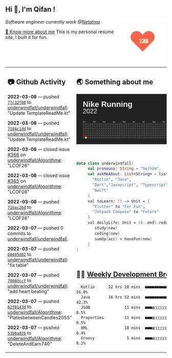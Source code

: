 <h2> Hi 👋, I'm Qifan ! </h2>
<a href="https://github.com/underwindfall/iBeats"><img align="right" width="150px" src="https://raw.githubusercontent.com/underwindfall/iBeats/main/files/heart.svg"/></a>
<p><em>Software engineer currently work @<a href="https://www.netatmo.com">Netatmo</a></em></p>
<p><a href="https://qifanyang.com/resume" target="_blank"> 🔭 Know more about me</a> This is my personal resume site, I built it for fun.</p>
<table><tr><td valign="top" rowspan="2">

 ## 📷 Github Activity
 <!-- githubActivity starts -->
  **2022-03-08** — pushed [`77c32f80`](https://github.com/underwindfall/underwindfall/commit/77c32f807553a55b966c473e93fd34f57d9f84e4) to [underwindfall/underwindfall](https://api.github.com/repos/underwindfall/underwindfall): "Update TemplateReadMe.kt"

  **2022-03-08** — pushed [`7184c1dd`](https://github.com/underwindfall/underwindfall/commit/7184c1dd9604cc15a8f6b9fdf4014f64f5f85b5e) to [underwindfall/underwindfall](https://api.github.com/repos/underwindfall/underwindfall): "Update TemplateReadMe.kt"

  **2022-03-08** — closed issue [#366](https://api.github.com/repos/underwindfall/Algorithme/issues/366) on [underwindfall/Algorithme](https://api.github.com/repos/underwindfall/Algorithme): "LCOF26"

  **2022-03-08** — closed issue [#365](https://api.github.com/repos/underwindfall/Algorithme/issues/365) on [underwindfall/Algorithme](https://api.github.com/repos/underwindfall/Algorithme): "LCOF08"

  **2022-03-08** — pushed [`71bac2bd`](https://github.com/underwindfall/Algorithme/commit/71bac2bd68fee77291c539ba3805daa5b49e99bd) to [underwindfall/Algorithme](https://api.github.com/repos/underwindfall/Algorithme): "LCOF26"

  **2022-03-07** — pushed 0 commits to [underwindfall/underwindfall](https://api.github.com/repos/underwindfall/underwindfall).

  **2022-03-07** — pushed [`68495d82`](https://github.com/underwindfall/underwindfall/commit/68495d82d20e1913ee67ceba6e7ba198f222a718) to [underwindfall/underwindfall](https://api.github.com/repos/underwindfall/underwindfall): "fix table"

  **2022-03-07** — pushed [`7000dccf`](https://github.com/underwindfall/underwindfall/commit/7000dccf43740bcaba66f2013d84d555e60187da) to [underwindfall/underwindfall](https://api.github.com/repos/underwindfall/underwindfall): "add heart beating"

  **2022-03-07** — pushed [`62f0143d`](https://github.com/underwindfall/Algorithme/commit/62f0143d1674c5d1cd6c794ec3617cb304e42654) to [underwindfall/Algorithme](https://api.github.com/repos/underwindfall/Algorithme): "PlatesbetweenCandles2055"

  **2022-03-07** — pushed [`53b0a025`](https://github.com/underwindfall/Algorithme/commit/53b0a0252348dcc5d6be273f83e47916983c44c3) to [underwindfall/Algorithme](https://api.github.com/repos/underwindfall/Algorithme): "DeleteAndEarn740"
 <!-- githubActivity ends -->
 </td><td valign="top">

 ## 🌏 Something about me
 <!-- profile starts -->
 <a href="https://github.com/underwindfall" width="100%">
   <img src="https://github.com/underwindfall/GitHubPoster/blob/main/examples/nike.svg"/>
 </a>
 <br/>
 <br/>
 <br/>

 ```kotlin
 data class underwindfall(
      val pronouns: String = "he|him",
      val askMeAbout: List<String> = listOf(
        "Kotlin", "Java",
        "Dart","Javascript", "Typescript",
        "Swift"
      )
      val toLearn: () -> Unit = {
        "Flutter" to "For Fun",
        "Jetpack Compose" to "Future"
      }
      val dailyLife: Unit = (0..end).reduce { acc, new ->
         study(new)
         coding(new)
         sumUp(acc) + haveFun(new)
      }
 )
 ```
 <!-- profile ends -->
 </td></tr><tr><td valign="top">

 ## 🏊‍♂️ <a href="https://gist.github.com/underwindfall/377ee88ba1fabd1e93516e48ca9c61eb" target="_blank">Weekly Development Breakdown</a>
  <!-- codeTime starts -->
  ```text
    Kotlin      22 hrs 20 mins  ■■■■■■■■■■■■■■■■■□□□□□□□  56.0%
    Java        16 hrs 52 mins  ■■■■■■■■■■■■■▥□□□□□□□□□□  42.3%
    JSON               11 mins  ■■■▥□□□□□□□□□□□□□□□□□□□□   0.5%
    Properties         11 mins  ■■■▥□□□□□□□□□□□□□□□□□□□□   0.5%
    XML                10 mins  ■■■▥□□□□□□□□□□□□□□□□□□□□   0.4%
    Groovy              5 mins  ■■■▥□□□□□□□□□□□□□□□□□□□□   0.2%
  ```
  <!-- codeTime starts -->
  </td></tr></table>
